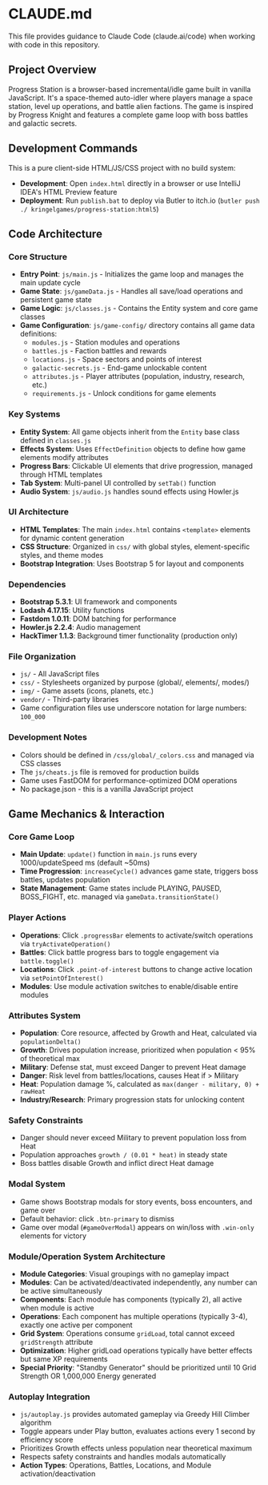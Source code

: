 # CLAUDE.md

This file provides guidance to Claude Code (claude.ai/code) when working with code in this repository.

## Project Overview

Progress Station is a browser-based incremental/idle game built in vanilla JavaScript. It's a space-themed auto-idler where players manage a space station, level up operations, and battle alien factions. The game is inspired by Progress Knight and features a complete game loop with boss battles and galactic secrets.

## Development Commands

This is a pure client-side HTML/JS/CSS project with no build system:

- **Development**: Open `index.html` directly in a browser or use IntelliJ IDEA's HTML Preview feature
- **Deployment**: Run `publish.bat` to deploy via Butler to itch.io (`butler push ./ kringelgames/progress-station:html5`)

## Code Architecture

### Core Structure
- **Entry Point**: `js/main.js` - Initializes the game loop and manages the main update cycle
- **Game State**: `js/gameData.js` - Handles all save/load operations and persistent game state
- **Game Logic**: `js/classes.js` - Contains the Entity system and core game classes
- **Game Configuration**: `js/game-config/` directory contains all game data definitions:
  - `modules.js` - Station modules and operations
  - `battles.js` - Faction battles and rewards
  - `locations.js` - Space sectors and points of interest
  - `galactic-secrets.js` - End-game unlockable content
  - `attributes.js` - Player attributes (population, industry, research, etc.)
  - `requirements.js` - Unlock conditions for game elements

### Key Systems
- **Entity System**: All game objects inherit from the `Entity` base class defined in `classes.js`
- **Effects System**: Uses `EffectDefinition` objects to define how game elements modify attributes
- **Progress Bars**: Clickable UI elements that drive progression, managed through HTML templates
- **Tab System**: Multi-panel UI controlled by `setTab()` function
- **Audio System**: `js/audio.js` handles sound effects using Howler.js

### UI Architecture
- **HTML Templates**: The main `index.html` contains `<template>` elements for dynamic content generation
- **CSS Structure**: Organized in `css/` with global styles, element-specific styles, and theme modes
- **Bootstrap Integration**: Uses Bootstrap 5 for layout and components

### Dependencies
- **Bootstrap 5.3.1**: UI framework and components
- **Lodash 4.17.15**: Utility functions
- **Fastdom 1.0.11**: DOM batching for performance
- **Howler.js 2.2.4**: Audio management
- **HackTimer 1.1.3**: Background timer functionality (production only)

### File Organization
- `js/` - All JavaScript files
- `css/` - Stylesheets organized by purpose (global/, elements/, modes/)
- `img/` - Game assets (icons, planets, etc.)
- `vendor/` - Third-party libraries
- Game configuration files use underscore notation for large numbers: `100_000`

### Development Notes
- Colors should be defined in `/css/global/_colors.css` and managed via CSS classes
- The `js/cheats.js` file is removed for production builds
- Game uses FastDOM for performance-optimized DOM operations
- No package.json - this is a vanilla JavaScript project

## Game Mechanics & Interaction

### Core Game Loop
- **Main Update**: `update()` function in `main.js` runs every 1000/updateSpeed ms (default ~50ms)
- **Time Progression**: `increaseCycle()` advances game state, triggers boss battles, updates population
- **State Management**: Game states include PLAYING, PAUSED, BOSS_FIGHT, etc. managed via `gameData.transitionState()`

### Player Actions
- **Operations**: Click `.progressBar` elements to activate/switch operations via `tryActivateOperation()`
- **Battles**: Click battle progress bars to toggle engagement via `battle.toggle()`
- **Locations**: Click `.point-of-interest` buttons to change active location via `setPointOfInterest()`
- **Modules**: Use module activation switches to enable/disable entire modules

### Attributes System
- **Population**: Core resource, affected by Growth and Heat, calculated via `populationDelta()`
- **Growth**: Drives population increase, prioritized when population < 95% of theoretical max
- **Military**: Defense stat, must exceed Danger to prevent Heat damage
- **Danger**: Risk level from battles/locations, causes Heat if > Military
- **Heat**: Population damage %, calculated as `max(danger - military, 0) + rawHeat`
- **Industry/Research**: Primary progression stats for unlocking content

### Safety Constraints
- Danger should never exceed Military to prevent population loss from Heat
- Population approaches `growth / (0.01 * heat)` in steady state
- Boss battles disable Growth and inflict direct Heat damage

### Modal System
- Game shows Bootstrap modals for story events, boss encounters, and game over
- Default behavior: click `.btn-primary` to dismiss
- Game over modal (`#gameOverModal`) appears on win/loss with `.win-only` elements for victory

### Module/Operation System Architecture
- **Module Categories**: Visual groupings with no gameplay impact
- **Modules**: Can be activated/deactivated independently, any number can be active simultaneously
- **Components**: Each module has components (typically 2), all active when module is active
- **Operations**: Each component has multiple operations (typically 3-4), exactly one active per component
- **Grid System**: Operations consume `gridLoad`, total cannot exceed `gridStrength` attribute
- **Optimization**: Higher gridLoad operations typically have better effects but same XP requirements
- **Special Priority**: "Standby Generator" should be prioritized until 10 Grid Strength OR 1,000,000 Energy generated

### Autoplay Integration
- `js/autoplay.js` provides automated gameplay via Greedy Hill Climber algorithm
- Toggle appears under Play button, evaluates actions every 1 second by efficiency score
- Prioritizes Growth effects unless population near theoretical maximum
- Respects safety constraints and handles modals automatically
- **Action Types**: Operations, Battles, Locations, and Module activation/deactivation
